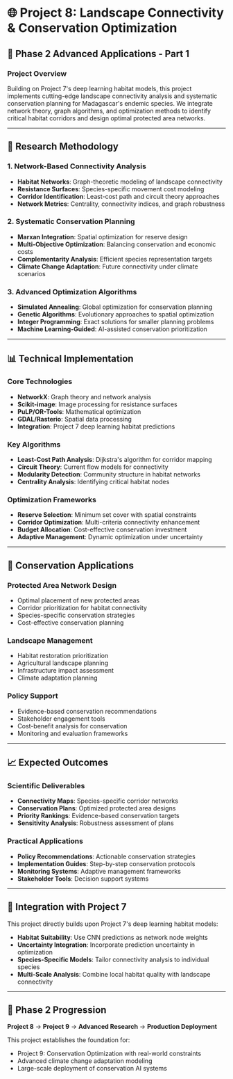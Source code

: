 # 🌐 Project 8: Landscape Connectivity & Conservation Optimization

## 🎯 **Phase 2 Advanced Applications - Part 1**

### **Project Overview**
Building on Project 7's deep learning habitat models, this project implements cutting-edge landscape connectivity analysis and systematic conservation planning for Madagascar's endemic species. We integrate network theory, graph algorithms, and optimization methods to identify critical habitat corridors and design optimal protected area networks.

---

## 🔬 **Research Methodology**

### **1. Network-Based Connectivity Analysis**
- **Habitat Networks**: Graph-theoretic modeling of landscape connectivity
- **Resistance Surfaces**: Species-specific movement cost modeling
- **Corridor Identification**: Least-cost path and circuit theory approaches
- **Network Metrics**: Centrality, connectivity indices, and graph robustness

### **2. Systematic Conservation Planning**
- **Marxan Integration**: Spatial optimization for reserve design
- **Multi-Objective Optimization**: Balancing conservation and economic costs
- **Complementarity Analysis**: Efficient species representation targets
- **Climate Change Adaptation**: Future connectivity under climate scenarios

### **3. Advanced Optimization Algorithms**
- **Simulated Annealing**: Global optimization for conservation planning
- **Genetic Algorithms**: Evolutionary approaches to spatial optimization
- **Integer Programming**: Exact solutions for smaller planning problems
- **Machine Learning-Guided**: AI-assisted conservation prioritization

---

## 📊 **Technical Implementation**

### **Core Technologies**
- **NetworkX**: Graph theory and network analysis
- **Scikit-image**: Image processing for resistance surfaces
- **PuLP/OR-Tools**: Mathematical optimization
- **GDAL/Rasterio**: Spatial data processing
- **Integration**: Project 7 deep learning habitat predictions

### **Key Algorithms**
- **Least-Cost Path Analysis**: Dijkstra's algorithm for corridor mapping
- **Circuit Theory**: Current flow models for connectivity
- **Modularity Detection**: Community structure in habitat networks
- **Centrality Analysis**: Identifying critical habitat nodes

### **Optimization Frameworks**
- **Reserve Selection**: Minimum set cover with spatial constraints
- **Corridor Optimization**: Multi-criteria connectivity enhancement
- **Budget Allocation**: Cost-effective conservation investment
- **Adaptive Management**: Dynamic optimization under uncertainty

---

## 🎯 **Conservation Applications**

### **Protected Area Network Design**
- Optimal placement of new protected areas
- Corridor prioritization for habitat connectivity
- Species-specific conservation strategies
- Cost-effective conservation planning

### **Landscape Management**
- Habitat restoration prioritization
- Agricultural landscape planning
- Infrastructure impact assessment
- Climate adaptation planning

### **Policy Support**
- Evidence-based conservation recommendations
- Stakeholder engagement tools
- Cost-benefit analysis for conservation
- Monitoring and evaluation frameworks

---

## 📈 **Expected Outcomes**

### **Scientific Deliverables**
- **Connectivity Maps**: Species-specific corridor networks
- **Conservation Plans**: Optimized protected area designs
- **Priority Rankings**: Evidence-based conservation targets
- **Sensitivity Analysis**: Robustness assessment of plans

### **Practical Applications**
- **Policy Recommendations**: Actionable conservation strategies
- **Implementation Guides**: Step-by-step conservation protocols
- **Monitoring Systems**: Adaptive management frameworks
- **Stakeholder Tools**: Decision support systems

---

## 🔗 **Integration with Project 7**

This project directly builds upon Project 7's deep learning habitat models:
- **Habitat Suitability**: Use CNN predictions as network node weights
- **Uncertainty Integration**: Incorporate prediction uncertainty in optimization
- **Species-Specific Models**: Tailor connectivity analysis to individual species
- **Multi-Scale Analysis**: Combine local habitat quality with landscape connectivity

---

## 🚀 **Phase 2 Progression**

**Project 8** → **Project 9** → **Advanced Research** → **Production Deployment**

This project establishes the foundation for:
- Project 9: Conservation Optimization with real-world constraints
- Advanced climate change adaptation modeling
- Large-scale deployment of conservation AI systems
